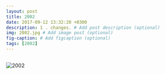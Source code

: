 ```yaml
---
layout: post
title: 2002
date: 2017-09-12 13:32:20 +0300
description: 1 . changes. # Add post description (optional)
img: 2002.jpg # Add image post (optional)
fig-caption: # Add figcaption (optional)
tags: [2002]
---
```


## 
![2002]({{site.baseurl}}/assets/img/2002.jpg)

